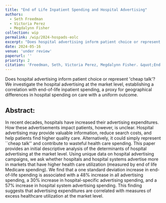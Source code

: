 ```yaml
---
title: "End of Life Inpatient Spending and Hospital Advertising"
authors:
  - Seth Freedman
  - Victoria Perez
  - Megdalynn Fisher
collection: wip
permalink: /wip/2024-hospads-eolc
excerpt: "Does hospital advertising inform patient choice or represent 'cheap talk'? We investigate the hospital advertising at the market level, establishing a correlation with end-of-life inpatient spending, a proxy for geographical differences in hospital spending on care with a uniform outcome."
date: 2024-05-16
venue: 'under review'
paperurl: ''
priority: 2  
citation: 'Freedman, Seth, Victoria Perez, Megdalynn Fisher. &quot;End of Life Inpatient Spending and Hospital Advertising&quot; <i>under review </i>.'
---
```


Does hospital advertising inform patient choice or represent 'cheap talk'? We investigate the hospital advertising at the market level, establishing a correlation with end-of-life inpatient spending, a proxy for geographical differences in hospital spending on care with a uniform outcome.

## Abstract:


In recent decades, hospitals have increased their advertising expenditures. How these advertisements impact patients, however, is unclear. Hospital advertising may provide valuable information, reduce search costs, and help patients find higher quality care. Alternatively, it could simply represent ``cheap talk'' and contribute to wasteful health care spending. This paper provides an initial descriptive analysis of the determinants of hospital advertising at the market level. Using unique data on hospital advertising campaigns, we ask whether hospitals and hospital systems advertise more in markets that have higher health care utilization (measured by end of life Medicare spending). We find that a one standard deviation increase in end-of-life spending is associated with a 48\% increase in all advertising spending, a 30\% increase in hospital-specific advertising spending, and a 57\% increase in hospital system advertising spending. This finding suggests that advertising expenditures are correlated with measures of excess healthcare utilization at the market level.

<!--- [Download paper here](http://academicpages.github.io/files/paper1.pdf) --->

